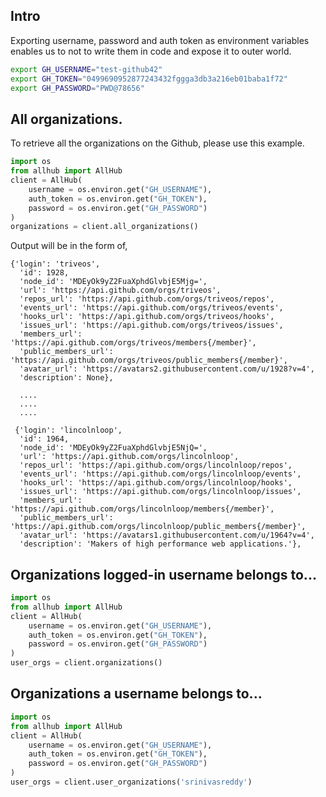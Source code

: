 ## Intro 
Exporting username, password and auth token as environment variables enables us to not to write 
them in code and expose it to outer world.

```bash
export GH_USERNAME="test-github42"
export GH_TOKEN="0499690952877243432fggga3db3a216eb01baba1f72"
export GH_PASSWORD="PWD@78656"
```
## All organizations.

To retrieve all the organizations on the Github, please use this example.


```python
import os
from allhub import AllHub
client = AllHub(
    username = os.environ.get("GH_USERNAME"),
    auth_token = os.environ.get("GH_TOKEN"),
    password = os.environ.get("GH_PASSWORD")
)
organizations = client.all_organizations()  
```

Output will be in the form of,

```text
{'login': 'triveos',
  'id': 1928,
  'node_id': 'MDEyOk9yZ2FuaXphdGlvbjE5Mjg=',
  'url': 'https://api.github.com/orgs/triveos',
  'repos_url': 'https://api.github.com/orgs/triveos/repos',
  'events_url': 'https://api.github.com/orgs/triveos/events',
  'hooks_url': 'https://api.github.com/orgs/triveos/hooks',
  'issues_url': 'https://api.github.com/orgs/triveos/issues',
  'members_url': 'https://api.github.com/orgs/triveos/members{/member}',
  'public_members_url': 'https://api.github.com/orgs/triveos/public_members{/member}',
  'avatar_url': 'https://avatars2.githubusercontent.com/u/1928?v=4',
  'description': None},

  ....
  ....
  ....

 {'login': 'lincolnloop',
  'id': 1964,
  'node_id': 'MDEyOk9yZ2FuaXphdGlvbjE5NjQ=',
  'url': 'https://api.github.com/orgs/lincolnloop',
  'repos_url': 'https://api.github.com/orgs/lincolnloop/repos',
  'events_url': 'https://api.github.com/orgs/lincolnloop/events',
  'hooks_url': 'https://api.github.com/orgs/lincolnloop/hooks',
  'issues_url': 'https://api.github.com/orgs/lincolnloop/issues',
  'members_url': 'https://api.github.com/orgs/lincolnloop/members{/member}',
  'public_members_url': 'https://api.github.com/orgs/lincolnloop/public_members{/member}',
  'avatar_url': 'https://avatars1.githubusercontent.com/u/1964?v=4',
  'description': 'Makers of high performance web applications.'},
```
## Organizations logged-in username belongs to...

```python
import os
from allhub import AllHub
client = AllHub(
    username = os.environ.get("GH_USERNAME"),
    auth_token = os.environ.get("GH_TOKEN"),
    password = os.environ.get("GH_PASSWORD")
)
user_orgs = client.organizations()
```

## Organizations a username belongs to...
```python
import os
from allhub import AllHub
client = AllHub(
    username = os.environ.get("GH_USERNAME"),
    auth_token = os.environ.get("GH_TOKEN"),
    password = os.environ.get("GH_PASSWORD")
)
user_orgs = client.user_organizations('srinivasreddy')
```

